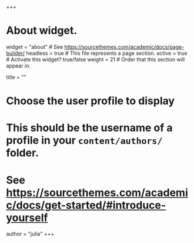 +++
  # About widget.
  widget = "about"  # See https://sourcethemes.com/academic/docs/page-builder/
  headless = true  # This file represents a page section.
  active = true  # Activate this widget? true/false
  weight = 21  # Order that this section will appear in.

  title = ""

  # Choose the user profile to display
  # This should be the username of a profile in your `content/authors/` folder.
  # See https://sourcethemes.com/academic/docs/get-started/#introduce-yourself
  author = "julia"
+++
